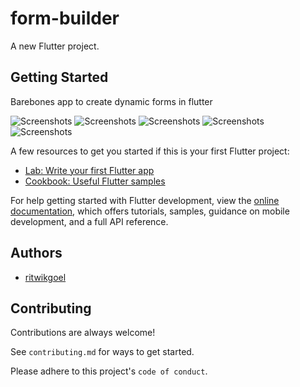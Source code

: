 # form-builder

A new Flutter project.

## Getting Started

Barebones app to create dynamic forms in flutter

![Screenshots](https://imgur.com/j95gFsd)
![Screenshots](https://imgur.com/6dDA1Mz)
![Screenshots](https://imgur.com/zcDJ5VD)
![Screenshots](https://imgur.com/eRXjyEa)
![Screenshots](https://imgur.com/7NGz3JP)


A few resources to get you started if this is your first Flutter project:

- [Lab: Write your first Flutter app](https://docs.flutter.dev/get-started/codelab)
- [Cookbook: Useful Flutter samples](https://docs.flutter.dev/cookbook)

For help getting started with Flutter development, view the
[online documentation](https://docs.flutter.dev/), which offers tutorials,
samples, guidance on mobile development, and a full API reference.

## Authors

- [ritwikgoel](https://www.github.com/ritwikgoel)


## Contributing

Contributions are always welcome!

See `contributing.md` for ways to get started.

Please adhere to this project's `code of conduct`.

